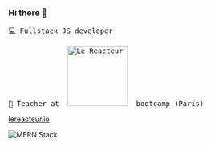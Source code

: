 ### Hi there 👋

<pre>💻 Fullstack JS developer

🏫 Teacher at  <img
  width="120"
  alt="Le Reacteur - Bootcamp Paris"
  src="https://www.lereacteur.io/logo-le-reacteur-2.png">  bootcamp (Paris) 
</pre>

  [lereacteur.io](https://www.lereacteur.io/)

<img
 alt="MERN Stack"
 src="https://res.cloudinary.com/brice/image/upload/v1594384710/mern.jpg">
 

